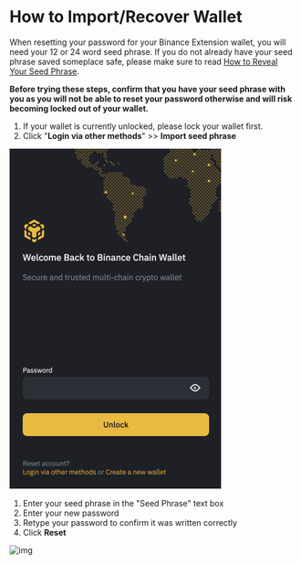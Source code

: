 # How to Import/Recover Wallet

When resetting your password for your Binance Extension wallet, you will need your 12 or 24 word seed phrase. If you do not already have your seed phrase saved someplace safe, please make sure to read [How to Reveal Your Seed Phrase](backup-wallet.md).

**Before trying these steps, confirm that you have your seed phrase with you as you will not be able to reset your password otherwise and will risk becoming locked out of your wallet.**

1. If your wallet is currently unlocked, please lock your wallet first.
2. Click "**Login via other methods**" &gt;&gt;  **Import seed phrase**

![](../../../.gitbook/assets/image%20%2854%29.png)

1. Enter your seed phrase in the "Seed  Phrase" text box
2. Enter your new password
3. Retype your password to confirm it was written correctly
4. Click **Reset** 

![img](https://lh6.googleusercontent.com/ZeM4cYV3rirCo91zw3OVMYRqqpwqIsrWhPnv-t3sL7YhpD0M_DNQ4QQH-Rw8WmapLrX2OzwETLKcEwKA-Rakjuhlnoy7S707Yt8Y0nUC5OKjg04ADgM2bLSb-1f3GZvUxdkj-BuI)

